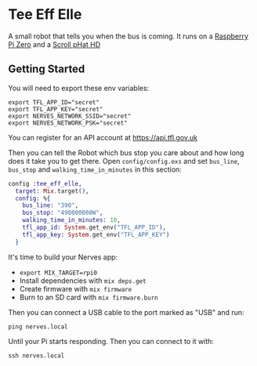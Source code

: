 # Tee Eff Elle

A small robot that tells you when the bus is coming. It runs on a [Raspberry
Pi Zero](https://www.raspberrypi.org/products/raspberry-pi-zero/) and a [Scroll pHat
HD](https://shop.pimoroni.com/products/scroll-phat-hd?variant=38472781450)

## Getting Started

You will need to export these env variables:

```
export TFL_APP_ID="secret"
export TFL_APP_KEY="secret"
export NERVES_NETWORK_SSID="secret"
export NERVES_NETWORK_PSK="secret"
```

You can register for an API account at https://api.tfl.gov.uk

Then you can tell the Robot which bus stop you care about and how long does
it take you to get there. Open `config/config.exs` and set `bus_line`,
`bus_stop` and `walking_time_in_minutes` in this section:

```elixir
config :tee_eff_elle,
  target: Mix.target(),
  config: %{
    bus_line: "390",
    bus_stop: "490000008W",
    walking_time_in_minutes: 10,
    tfl_app_id: System.get_env("TFL_APP_ID"),
    tfl_app_key: System.get_env("TFL_APP_KEY")
  }
```

It's time to build your Nerves app:

- `export MIX_TARGET=rpi0`
- Install dependencies with `mix deps.get`
- Create firmware with `mix firmware`
- Burn to an SD card with `mix firmware.burn`

Then you can connect a USB cable to the port marked as "USB" and run:

`ping nerves.local`

Until your Pi starts responding. Then you can connect to it with:

`ssh nerves.local`
